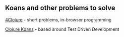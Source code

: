 ## Koans and other problems to solve

[4Clojure](https://www.4clojure.com) - short problems, in-browser programming

[Clojure Koans](http://clojurekoans.com/) - based around Test Driven Development
